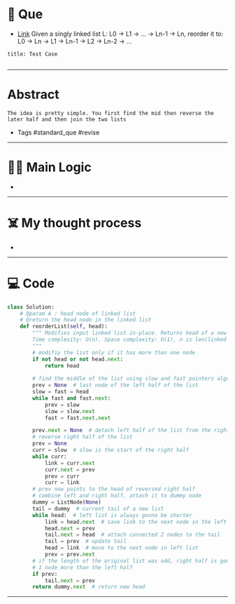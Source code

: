 # 🧩 Que
- [Link](https://www.interviewbit.com/problems/reorder-list/)
Given a singly linked list
    L: L0 → L1 → … → Ln-1 → Ln,
reorder it to:
    L0 → Ln → L1 → Ln-1 → L2 → Ln-2 → …
```ad-question
title: Test Case


```

---
# Abstract
```ad-abstract
The idea is pretty simple. You first find the mid then reverse the later half and then join the two lists
```

- Tags #standard_que #revise 
--- 
# 🕵️‍♂️ Main Logic
- 

---
# ☠️ My thought process
- 
---

# 💻 Code
```python
class Solution:
    # @param A : head node of linked list
    # @return the head node in the linked list
    def reorderList(self, head):
        """ Modifies input linked list in-place. Returns head of a new list.
        Time complexity: O(n). Space complexity: O(1), n is len(linked list).
        """
        # modifiy the list only if it has more than one node
        if not head or not head.next:
            return head
            
        # find the middle of the list using slow and fast pointers algorithm
        prev = None  # last node of the left half of the list
        slow = fast = head
        while fast and fast.next:
            prev = slow
            slow = slow.next
            fast = fast.next.next

        prev.next = None  # detach left half of the list from the right half
        # reverse right half of the list
        prev = None
        curr = slow  # slow is the start of the right half
        while curr:
            link = curr.next
            curr.next = prev
            prev = curr
            curr = link
        # prev now points to the head of reversed right half
        # combine left and right half, attach it to dummy node
        dummy = ListNode(None)
        tail = dummy  # current tail of a new list
        while head:  # left list is always gonna be shorter
            link = head.next  # save link to the next node in the left list
            head.next = prev
            tail.next = head  # attach connected 2 nodes to the tail
            tail = prev  # update tail
            head = link  # move to the next node in left list
            prev = prev.next
        # if the length of the original list was odd, right half is gonna have
        # 1 node more than the left half
        if prev:
            tail.next = prev
        return dummy.next  # return new head
```
---
